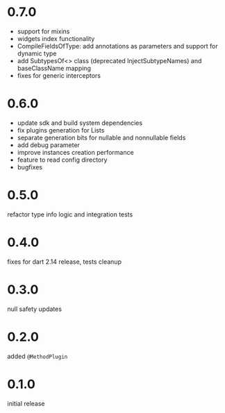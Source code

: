 # 0.7.0

* support for mixins
* widgets index functionality
* CompileFieldsOfType: add annotations as parameters and support for dynamic type
* add SubtypesOf<> class (deprecated InjectSubtypeNames) and baseClassName mapping
* fixes for generic interceptors

# 0.6.0

* update sdk and build system dependencies
* fix plugins generation for Lists
* separate generation bits for nullable and nonnullable fields
* add debug parameter
* improve instances creation performance
* feature to read config directory
* bugfixes

# 0.5.0

refactor type info logic and integration tests

# 0.4.0

fixes for dart 2.14 release, tests cleanup

# 0.3.0

null safety updates

# 0.2.0

added `@MethodPlugin`

# 0.1.0

initial release

